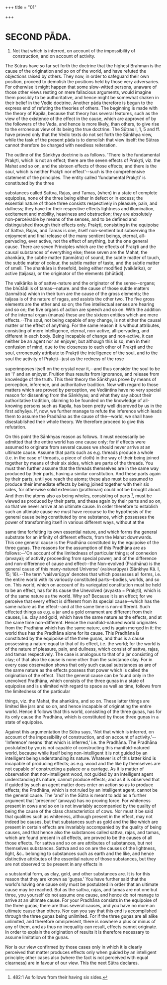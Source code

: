 +++
title = "01"

+++




# SECOND PĀDA.

1. Not that which is inferred, on account of the impossibility of construction, and on account of activity.

The Sūtras have so far set forth the doctrine that the highest Brahman is the cause of the origination and so on of the world, and have refuted the objections raised by others. They now, in order to safeguard their own position, proceed to demolish the positions held by those very adversaries. For otherwise it might happen that some slow-witted persons, unaware of those other views resting on mere fallacious arguments, would imagine them possibly to be authoritative, and hence might be somewhat shaken in their belief in the Vedic doctrine. Another pāda therefore is begun to the express end of refuting the theories of others. The beginning is made with the theory of Kapila, because that theory has several features, such as the view of the existence of the effect in the cause, which are approved of by the followers of the Veda, and hence is more likely, than others, to give rise to the erroneous view of its being the true doctrine. The Sūtras I, 1, 5 and ff. have proved only that the Vedic texts do not set forth the Sānkhya view, while the task of the present pāda is to demolish that view itself: the Sūtras cannot therefore be charged with needless reiteration.

The outline of the Sānkhya doctrine is as follows. 'There is the fundamental Prakr̥ti, which is not an effect; there are the seven effects of Prakr̥ti, viz. the Mahat and so on, and the sixteen effects of those effects; and there is the soul, which is neither Prakr̥ti nor effect'--such is the comprehensive statement of the principles. The entity called 'fundamental Prakr̥ti' is constituted by the three

substances called Sattva, Rajas, and Tamas, (when) in a state of complete equipoise, none of the three being either in defect or in excess; the essential nature of those three consists respectively in pleasure, pain, and dullness; they have for their respective effects lightness and illumination, excitement and mobility, heaviness and obstruction; they are absolutely non-perceivable by means of the senses, and to be defined and distinguished through their effects only. Prakr̥ti, consisting in the equipoise of Sattva, Rajas, and Tamas is one, itself non-sentient but subserving the enjoyment and final release of the many sentient beings, eternal, all-pervading, ever active, not the effect of anything, but the one general cause. There are seven Principles which are the effects of Prakr̥ti and the causal substances of everything else; these seven are the Mahat, the ahankāra, the subtle matter (tanmātra) of sound, the subtle matter of touch, the subtle matter of colour, the subtle matter of taste, and the subtle matter of smell. The ahankāra is threefold, being either modified (vaikārika), or active (taijasa), or the originator of the elements (bhūtādi).

The vaikārika is of sattva-nature and the originator of the sense--organs; the bhūtādi is of tamas--nature. and the cause of those subtle matters (tanmātra) which in their turn are the cause of the gross elements; the taijasa is of the nature of ragas, and assists the other two. The five gross elements are the ether and so on; the five intellectual senses are hearing and so on; the five organs of action are speech and so on. With the addition of the internal organ (manas) these are the sixteen entities which are mere effects.--The soul, not being capable of any change, is not either the causal matter or the effect of anything. For the same reason it is without attributes, consisting of mere intelligence, eternal, non-active, all-pervading, and different in each body. Being incapable of change and non-active, it can neither be an agent nor an enjoyer; but although this is so, men in their confusion of mind, due to the closeness to each other of Prakr̥ti and the soul, erroneously attribute to Prakr̥ti the intelligence of the soul, and to the soul the activity of Prakr̥ti--just as the redness of the rose

superimposes itself on the crystal near it,--and thus consider the soul to be an 'I' and an enjoyer. Fruition thus results from ignorance, and release from knowledge of the truth. This their theory the Sānkhyas prove by means of perception, inference, and authoritative tradition. Now with regard to those matters which are proved by perception, we Vedāntins have no very special reason for dissenting from the Sānkhyas; and what they say about their authoritative tradition, claiming to be founded on the knowledge of all-knowing persons such as Kapila, has been pretty well disproved by us in the first adhyāya. If, now, we further manage to refute the inference which leads them to assume the Pradhāna as the cause of the--world, we shall have disestablished their whole theory. We therefore proceed to give this refutation.

On this point the Sānkhyas reason as follows. It must necessarily be admitted that the entire world has one cause only; for if effects were assumed to originate from several causes we should never arrive at an ultimate cause. Assume that parts such as e.g. threads produce a whole (i.e. in the case of threads, a piece of cloth) in the way of their being joined together by means of their six sides, which are parts of the threads. You must then further assume that the threads themselves are in the same way produced by their parts, having a similar constitution. And these parts again by their parts, until you reach the atoms; these also must be assumed to produce their immediate effects by being joined together with their six sides, for otherwise solid extension (prathiman) could not be brought about. And then the atoms also as being wholes, consisting of parts [^fn_38], must be viewed as produced by their parts, and these again by their parts and so on, so that we never arrive at an ultimate cause. In order therefore to establish such an ultimate cause we must have recourse to the hypothesis of the general cause being constituted by one substance, which possesses the power of transforming itself in various different ways, without at the

[^fn_38]: 482:1 As follows from their having six sides.

same time forfeiting its own essential nature, and which forms the general substrate for an infinity of different effects, from the Mahat downwards. This one general cause is the Pradhāna constituted by the equipoise of the three guṇas. The reasons for the assumption of this Pradhāna are as follows:--'On account of the limitedness of particular things; of connexion (anvaya); of activity proceeding from special power; and of the difference and non-difference of cause and effect--the Non-evolved (Pradhāna) is the general cause of this many-natured Universe' (vaiśvarūpya) (Sānkhya Kā. I, 15; 16).--The term 'vaiśvarūpya' denotes that which possesses all forms, i.e. the entire world with its variously constituted parts--bodies, worlds, and so on. This world, which on account of its variegated constitution must be held to be an effect, has for its cause the Unevolved (avyakta = Prakr̥ti), which is of the same nature as the world. Why so? Because it is an effect; for we perceive that every effect is different from its special cause--which has the same nature as the effect--and at the same time is non-different. Such effected things as e.g. a jar and a gold ornament are different from their causes, i.e. clay and gold, which have the same nature as the effects, and at the same time non-different. Hence the manifold-natured world originates from the Pradhāna which has the same nature, and is again merged in it: the world thus has the Pradhāna alone for its cause. This Pradhāna is constituted by the equipoise of the three guṇas, and thus is a cause possessing a nature equal to that of its effect, i.e. the world; for the world is of the nature of pleasure, pain, and dullness, which consist of sattva, rajas, and tamas respectively. The case is analogous to that of a jar consisting of clay; of that also the cause is none other than the substance clay. For in every case observation shows that only such causal substances as are of the same nature as the effects possess that power which is called the origination of the effect. That the general cause can be found only in the unevolved Pradhāna, which consists of the three guṇas in a state of equipoise and is unlimited with regard to space as well as time, follows from the limitedness of the particular

things, viz. the Mahat, the ahankāra, and so on. These latter things are limited like jars and so on, and hence incapable of originating the entire world. Hence it follows that this world, consisting of the three guṇas, has for its only cause the Pradhāna, which is constituted by those three guṇas in a state of equipoise.

Against this argumentation the Sūtra says, 'Not that which is inferred, on account of the impossibility of construction, and on account of activity.'--'Inference' means 'that which is inferred,' i.e. the Pradhāna. The Pradhāna postulated by you is not capable of constructing this manifold-natured world, because while itself being non-intelligent it is not guided by an intelligent being understanding its nature. Whatever is of this latter kind is incapable of producing effects; as e.g. wood and the like by themselves are not capable of constructing a palace or a carriage. As it is matter of observation that non-intelligent wood, not guided by an intelligent agent understanding its nature, cannot produce effects; and as it is observed that if guided by such an agent matter does enter on action so as to produce effects; the Pradhāna, which is not ruled by an intelligent agent, cannot be the general cause. The 'and' in the Sūtra is meant to add as a further argument that 'presence' (anvaya) has no proving force. For whiteness present in cows and so on is not invariably accompanied by the quality of being the cause of the class characteristics of cows. Nor must it be said that qualities such as whiteness, although present in the effect, may not indeed be causes, but that substances such as gold and the like which are present in certain effects are invariably accompanied by the quality of being causes, and that hence also the substances called sattva, rajas, and tamas, which are found present in all effects, are proved to be the causes of all those effects. For sattva and so on are attributes of substances, but not themselves substances. Sattva and so on are the causes of the lightness, light, &c.. belonging to substances such as earth and the like, and hence distinctive attributes of the essential nature of those substances, but they are not observed to be present in any effects in

a substantial form, as clay, gold, and other substances are. It is for this reason that they are known as 'guṇas.' You have further said that the world's having one cause only must be postulated in order that an ultimate cause may be reached. But as the sattva, rajas, and tamas are not one but three, you yourself do not assume one cause, and hence do not manage to arrive at an ultimate cause. For your Pradhāna consists in the equipoise of the three guṇas; there are thus several causes, and you have no more an ultimate cause than others. Nor can you say that this end is accomplished through the three guṇas being unlimited. For if the three guṇas are all alike unlimited, and therefore omnipresent, there is nowhere a plus or minus of any of them, and as thus no inequality can result, effects cannot originate. In order to explain the origination of results it is therefore necessary to assume limitation of the guṇas.

Nor is our view confirmed by those cases only in which it is clearly perceived that matter produces effects only when guided by an intelligent principle; other cases also (where the fact is not perceived with equal clearness) are in favour of our view. This the next Sūtra declares.

